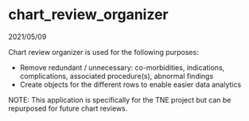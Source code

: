 # chart_review_organizer

2021/05/09

Chart review organizer is used for the following purposes:
- Remove redundant / unnecessary: co-morbidities, indications, complications, associated procedure(s), abnormal findings
- Create objects for the different rows to enable easier data analytics

NOTE: This application is specifically for the TNE project but can be repurposed for future chart reviews.
